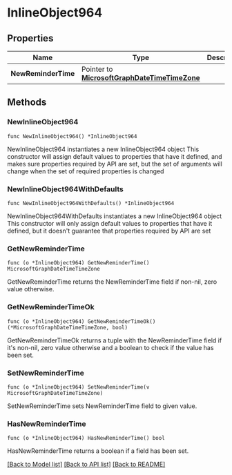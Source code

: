 # InlineObject964

## Properties

Name | Type | Description | Notes
------------ | ------------- | ------------- | -------------
**NewReminderTime** | Pointer to [**MicrosoftGraphDateTimeTimeZone**](MicrosoftGraphDateTimeTimeZone.md) |  | [optional] 

## Methods

### NewInlineObject964

`func NewInlineObject964() *InlineObject964`

NewInlineObject964 instantiates a new InlineObject964 object
This constructor will assign default values to properties that have it defined,
and makes sure properties required by API are set, but the set of arguments
will change when the set of required properties is changed

### NewInlineObject964WithDefaults

`func NewInlineObject964WithDefaults() *InlineObject964`

NewInlineObject964WithDefaults instantiates a new InlineObject964 object
This constructor will only assign default values to properties that have it defined,
but it doesn't guarantee that properties required by API are set

### GetNewReminderTime

`func (o *InlineObject964) GetNewReminderTime() MicrosoftGraphDateTimeTimeZone`

GetNewReminderTime returns the NewReminderTime field if non-nil, zero value otherwise.

### GetNewReminderTimeOk

`func (o *InlineObject964) GetNewReminderTimeOk() (*MicrosoftGraphDateTimeTimeZone, bool)`

GetNewReminderTimeOk returns a tuple with the NewReminderTime field if it's non-nil, zero value otherwise
and a boolean to check if the value has been set.

### SetNewReminderTime

`func (o *InlineObject964) SetNewReminderTime(v MicrosoftGraphDateTimeTimeZone)`

SetNewReminderTime sets NewReminderTime field to given value.

### HasNewReminderTime

`func (o *InlineObject964) HasNewReminderTime() bool`

HasNewReminderTime returns a boolean if a field has been set.


[[Back to Model list]](../README.md#documentation-for-models) [[Back to API list]](../README.md#documentation-for-api-endpoints) [[Back to README]](../README.md)


